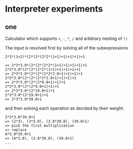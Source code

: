 # Interpreter experiments

## one

Calculator which supports `+`, `-`, `*`, `/` and arbitrary nesting of `()`

The input is resolved first by solving all of the subexpressions
```
2*3*(1+2)*(2*(2*(2*2*(1+1)+1)+1)+1)+1

=> 2*3*3.0*(2*(2*(2*2*(1+1)+1)+1)+1)+1
2*3*3.0*(2*(2*(2*2*(1+1)+1)+1)+1)+1
=> 2*3*3.0*(2*(2*(2*2*2.0+1)+1)+1)+1
2*3*3.0*(2*(2*(2*2*2.0+1)+1)+1)+1
=> 2*3*3.0*(2*(2*9.0+1)+1)+1
2*3*3.0*(2*(2*9.0+1)+1)+1
=> 2*3*3.0*(2*19.0+1)+1
2*3*3.0*(2*19.0+1)+1
=> 2*3*3.0*39.0+1

```

and then solving each operation as decided by their weight:

```
2*3*3.0*39.0+1
=> (2*3), (3*3.0), (3.0*39.0), (39.0+1)
=> pick the first multiplication
=> replace
6*3.0*39.0+1
=> (6*3.0), (3.0*39.0), (39.0+1)
...
```
